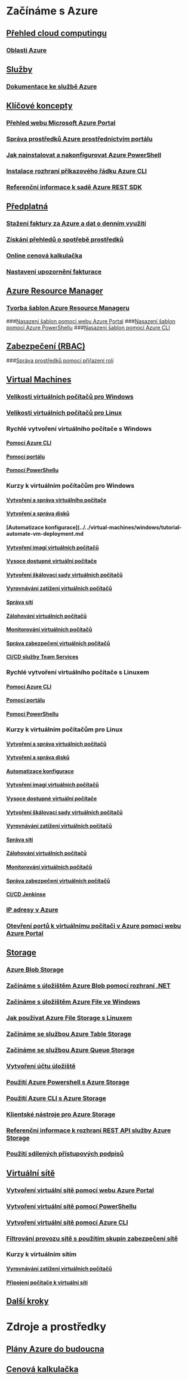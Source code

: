 # Začínáme s Azure
## [Přehled cloud computingu](azure-operations-guide.md#cloud-computing-overview)
### [Oblasti Azure](https://azure.microsoft.com/regions/)
## [Služby](azure-operations-guide.md#azure-services)
### [Dokumentace ke službě Azure](https://docs.microsoft.com/azure)
## [Klíčové koncepty](azure-operations-guide.md#azure-key-concepts)
### [Přehled webu Microsoft Azure Portal](https://azure.microsoft.com/documentation/articles/azure-portal-overview/) 
### [Správa prostředků Azure prostřednictvím portálu](https://docs.microsoft.com/azure/azure-portal/resource-group-portal)
### [Jak nainstalovat a nakonfigurovat Azure PowerShell](/powershell/azure/install-azurerm-ps)
### [Instalace rozhraní příkazového řádku Azure CLI](/cli/azure/install-azure-cli.md?toc=%2fazure%2fguides%2foperations%2ftoc.json)
### [Referenční informace k sadě Azure REST SDK](https://docs.microsoft.com/rest/api/index)

## [Předplatná](azure-operations-guide.md#azure-subscriptions)
### [Stažení faktury za Azure a dat o denním využití](../../billing/billing-download-azure-invoice-daily-usage-date.md?toc=%2fazure%2fguides%2foperations%2ftoc.json)
### [Získání přehledů o spotřebě prostředků](../../billing/billing-usage-rate-card-overview.md?toc=%2fazure%2fguides%2foperations%2ftoc.json)
### [Online cenová kalkulačka](http://azure.microsoft.com/pricing/calculator)
### [Nastavení upozornění fakturace](../../billing/billing-set-up-alerts.md?toc=%2fazure%2fguides%2foperations%2ftoc.json)

## [Azure Resource Manager](azure-operations-guide.md#azure-resource-manager)

### [Tvorba šablon Azure Resource Manageru](../../resource-group-authoring-templates.md?toc=%2fazure%2fguides%2foperations%2ftoc.json)
###[Nasazení šablon pomocí webu Azure Portal](../../azure-resource-manager/resource-group-template-deploy-portal.md?toc=%2fazure%2fguides%2foperations%2ftoc.json)
###[Nasazení šablon pomocí Azure PowerShellu](../../azure-resource-manager/resource-group-template-deploy.md?toc=%2fazure%2fguides%2foperations%2ftoc.json)
###[Nasazení šablon pomocí Azure CLI](../../azure-resource-manager/resource-group-template-deploy-cli.md?toc=%2fazure%2fguides%2foperations%2ftoc.json)

## [Zabezpečení (RBAC)](azure-operations-guide.md#security-of-azure-resource)
###[Správa prostředků pomocí přiřazení rolí](../../active-directory/role-based-access-control-configure.md?toc=%2fazure%2fguides%2foperations%2ftoc.json)

## [Virtual Machines](azure-operations-guide.md#azure-virtual-machines)
### [Velikosti virtuálních počítačů pro Windows](../../virtual-machines/windows/sizes.md?toc=%2fazure%2fguides%2foperations%2ftoc.json) 
### [Velikosti virtuálních počítačů pro Linux](../../virtual-machines/linux/sizes.md?toc=%2fazure%2fguides%2foperations%2ftoc.json)


### Rychlé vytvoření virtuálního počítače s Windows
#### [Pomocí Azure CLI](../../virtual-machines/windows/quick-create-cli.md?toc=%2fazure%2fguides%2foperations%2ftoc.json)
#### [Pomocí portálu](../../virtual-machines/windows/quick-create-portal.md?toc=%2fazure%2fguides%2foperations%2ftoc.json)
#### [Pomocí PowerShellu](../../virtual-machines/windows/quick-create-powershell.md?toc=%2fazure%2fguides%2foperations%2ftoc.json)
### Kurzy k virtuálním počítačům pro Windows
#### [Vytvoření a správa virtuálního počítače](../../virtual-machines/windows/tutorial-manage-vm.md?toc=%2fazure%2fguides%2foperations%2ftoc.json)
#### [Vytvoření a správa disků](../../virtual-machines/windows/tutorial-manage-data-disk.md?toc=%2fazure%2fguides%2foperations%2ftoc.json)
#### [Automatizace konfigurace](../../virtual-machines/windows/tutorial-automate-vm-deployment.md
#### [Vytvoření imagí virtuálních počítačů](../../virtual-machines/windows/tutorial-custom-images.md?toc=%2fazure%2fguides%2foperations%2ftoc.json)
#### [Vysoce dostupné virtuální počítače](../../virtual-machines/windows/tutorial-availability-sets.md?toc=%2fazure%2fguides%2foperations%2ftoc.json)
#### [Vytvoření škálovací sady virtuálních počítačů](../../virtual-machines/windows/tutorial-create-vmss.md?toc=%2fazure%2fguides%2foperations%2ftoc.json)
#### [Vyrovnávání zatížení virtuálních počítačů](../../virtual-machines/windows/tutorial-load-balancer.md?toc=%2fazure%2fguides%2foperations%2ftoc.json)
#### [Správa sítí](../../virtual-machines/windows/tutorial-virtual-network.md?toc=%2fazure%2fguides%2foperations%2ftoc.json)
#### [Zálohování virtuálních počítačů](../../virtual-machines/windows/tutorial-backup-vms.md?toc=%2fazure%2fguides%2foperations%2ftoc.json)
#### [Monitorování virtuálních počítačů](../../virtual-machines/windows/tutorial-monitoring.md?toc=%2fazure%2fguides%2foperations%2ftoc.json)
#### [Správa zabezpečení virtuálních počítačů](../../virtual-machines/windows/tutorial-azure-security.md?toc=%2fazure%2fguides%2foperations%2ftoc.json)
#### [CI/CD služby Team Services](../../virtual-machines/windows/tutorial-vsts-iis-cicd.md?toc=%2fazure%2fguides%2foperations%2ftoc.json)

### Rychlé vytvoření virtuálního počítače s Linuxem
#### [Pomocí Azure CLI](../../virtual-machines/linux/quick-create-cli.md?toc=%2fazure%2fguides%2foperations%2ftoc.json)
#### [Pomocí portálu](../../virtual-machines/linux/quick-create-portal.md?toc=%2fazure%2fguides%2foperations%2ftoc.json)
#### [Pomocí PowerShellu](../../virtual-machines/linux/quick-create-powershell.md?toc=%2fazure%2fguides%2foperations%2ftoc.json)
### Kurzy k virtuálním počítačům pro Linux
#### [Vytvoření a správa virtuálních počítačů](../../virtual-machines/linux/tutorial-manage-vm.md?toc=%2fazure%2fguides%2foperations%2ftoc.json)
#### [Vytvoření a správa disků](../../virtual-machines/linux/tutorial-manage-disks.md?toc=%2fazure%2fguides%2foperations%2ftoc.json)
#### [Automatizace konfigurace](../../virtual-machines/linux/tutorial-automate-vm-deployment.md?toc=%2fazure%2fguides%2foperations%2ftoc.json)
#### [Vytvoření imagí virtuálních počítačů](../../virtual-machines/linux/tutorial-custom-images.md?toc=%2fazure%2fguides%2foperations%2ftoc.json)
#### [Vysoce dostupné virtuální počítače](../../virtual-machines/linux/tutorial-availability-sets.md?toc=%2fazure%2fguides%2foperations%2ftoc.json)
#### [Vytvoření škálovací sady virtuálních počítačů](../../virtual-machines/linux/tutorial-create-vmss.md?toc=%2fazure%2fguides%2foperations%2ftoc.json)
#### [Vyrovnávání zatížení virtuálních počítačů](../../virtual-machines/linux/tutorial-load-balancer.md?toc=%2fazure%2fguides%2foperations%2ftoc.json)
#### [Správa sítí](../../virtual-machines/linux/tutorial-virtual-network.md?toc=%2fazure%2fguides%2foperations%2ftoc.json)
#### [Zálohování virtuálních počítačů](../../virtual-machines/linux/tutorial-backup-vms.md?toc=%2fazure%2fguides%2foperations%2ftoc.json)
#### [Monitorování virtuálních počítačů](../../virtual-machines/linux/tutorial-monitoring.md?toc=%2fazure%2fguides%2foperations%2ftoc.json)
#### [Správa zabezpečení virtuálních počítačů](../../virtual-machines/linux/tutorial-azure-security.md?toc=%2fazure%2fguides%2foperations%2ftoc.json)
#### [CI/CD Jenkinse](../../virtual-machines/linux/tutorial-jenkins-github-docker-cicd.md?toc=%2fazure%2fguides%2foperations%2ftoc.json)

### [IP adresy v Azure](../../virtual-network/virtual-network-ip-addresses-overview-arm.md?toc=%2fazure%2fguides%2foperations%2ftoc.json)
### [Otevření portů k virtuálnímu počítači v Azure pomocí webu Azure Portal](../../virtual-machines/windows/nsg-quickstart-portal.md?toc=%2fazure%2fguides%2foperations%2ftoc.json)

## [Storage](azure-operations-guide.md#azure-storage)

### [Azure Blob Storage](../../storage/storage-blob-storage-tiers.md?toc=%2fazure%2fguides%2foperations%2ftoc.json)
### [Začínáme s úložištěm Azure Blob pomocí rozhraní .NET](../../storage/storage-dotnet-how-to-use-blobs.md?toc=%2fazure%2fguides%2foperations%2ftoc.json)
### [Začínáme s úložištěm Azure File ve Windows](../../storage/storage-file-how-to-use-files-windows.md?toc=%2fazure%2fguides%2foperations%2ftoc.json) 
### [Jak používat Azure File Storage s Linuxem](../../storage/storage-how-to-use-files-linux.md?toc=%2fazure%2fguides%2foperations%2ftoc.json)
### [Začínáme se službou Azure Table Storage](../../storage/storage-dotnet-how-to-use-tables.md?toc=%2fazure%2fguides%2foperations%2ftoc.json)
### [Začínáme se službou Azure Queue Storage](../../storage/storage-dotnet-how-to-use-queues.md?toc=%2fazure%2fguides%2foperations%2ftoc.json)
### [Vytvoření účtu úložiště](../../storage/storage-create-storage-account.md#create-a-storage-account)
### [Použití Azure Powershell s Azure Storage](../../storage/storage-powershell-guide-full.md?toc=%2fazure%2fguides%2foperations%2ftoc.json)
### [Použití Azure CLI s Azure Storage](../../storage/storage-azure-cli.md?toc=%2fazure%2fguides%2foperations%2ftoc.json)
### [Klientské nástroje pro Azure Storage](../../storage/storage-explorers.md?toc=%2fazure%2fguides%2foperations%2ftoc.json)
### [Referenční informace k rozhraní REST API služby Azure Storage](/rest/api/storageservices/Azure-Storage-Services-REST-API-Reference)
### [Použití sdílených přístupových podpisů](../../storage/storage-dotnet-shared-access-signature-part-1.md?toc=%2fazure%2fguides%2foperations%2ftoc.json)



## [Virtuální sítě](azure-operations-guide.md#azure-virtual-network)
### [Vytvoření virtuální sítě pomocí webu Azure Portal](../../virtual-network/virtual-networks-create-vnet-arm-pportal.md?toc=%2fazure%2fguides%2foperations%2ftoc.json)
### [Vytvoření virtuální sítě pomocí PowerShellu](../../virtual-network/virtual-networks-create-vnet-arm-ps.md?toc=%2fazure%2fguides%2foperations%2ftoc.json)
### [Vytvoření virtuální sítě pomocí Azure CLI](../../virtual-network/virtual-networks-create-vnet-arm-cli.md?toc=%2fazure%2fguides%2foperations%2ftoc.json)
### [Filtrování provozu sítě s použitím skupin zabezpečení sítě](../../virtual-network/virtual-networks-nsg.md?toc=%2fazure%2fguides%2foperations%2ftoc.json)
### Kurzy k virtuálním sítím
#### [Vyrovnávání zatížení virtuálních počítačů](../../virtual-machines/linux/tutorial-load-balance-nodejs.md?toc=%2fazure%2fguides%2foperations%2ftoc.json)
#### [Připojení počítače k virtuální síti](../../vpn-gateway/vpn-gateway-howto-point-to-site-resource-manager-portal.md?toc=%2fazure%2fguides%2foperations%2ftoc.json)

## [Další kroky](azure-operations-guide.md#next-steps)
# Zdroje a prostředky
## [Plány Azure do budoucna](https://azure.microsoft.com/roadmap/)
## [ Cenová kalkulačka](https://azure.microsoft.com/pricing/calculator/)
